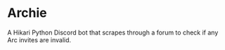 # Archie
A Hikari Python Discord bot that scrapes through a forum to check if any Arc invites are invalid.
